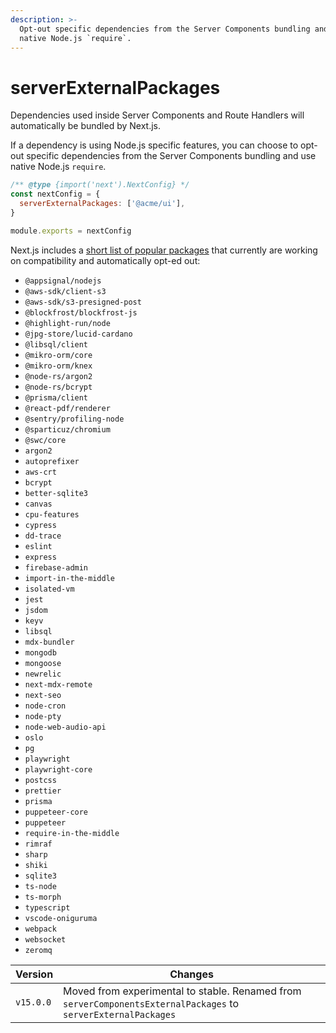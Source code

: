 ```yaml
---
description: >-
  Opt-out specific dependencies from the Server Components bundling and use
  native Node.js `require`.
---
```


# serverExternalPackages

Dependencies used inside Server Components and Route Handlers will automatically be bundled by Next.js.

If a dependency is using Node.js specific features, you can choose to opt-out specific dependencies from the Server Components bundling and use native Node.js `require`.

```js
/** @type {import('next').NextConfig} */
const nextConfig = {
  serverExternalPackages: ['@acme/ui'],
}

module.exports = nextConfig
```

Next.js includes a [short list of popular packages](https://github.com/vercel/next.js/blob/canary/packages/next/src/lib/server-external-packages.json) that currently are working on compatibility and automatically opt-ed out:

* `@appsignal/nodejs`
* `@aws-sdk/client-s3`
* `@aws-sdk/s3-presigned-post`
* `@blockfrost/blockfrost-js`
* `@highlight-run/node`
* `@jpg-store/lucid-cardano`
* `@libsql/client`
* `@mikro-orm/core`
* `@mikro-orm/knex`
* `@node-rs/argon2`
* `@node-rs/bcrypt`
* `@prisma/client`
* `@react-pdf/renderer`
* `@sentry/profiling-node`
* `@sparticuz/chromium`
* `@swc/core`
* `argon2`
* `autoprefixer`
* `aws-crt`
* `bcrypt`
* `better-sqlite3`
* `canvas`
* `cpu-features`
* `cypress`
* `dd-trace`
* `eslint`
* `express`
* `firebase-admin`
* `import-in-the-middle`
* `isolated-vm`
* `jest`
* `jsdom`
* `keyv`
* `libsql`
* `mdx-bundler`
* `mongodb`
* `mongoose`
* `newrelic`
* `next-mdx-remote`
* `next-seo`
* `node-cron`
* `node-pty`
* `node-web-audio-api`
* `oslo`
* `pg`
* `playwright`
* `playwright-core`
* `postcss`
* `prettier`
* `prisma`
* `puppeteer-core`
* `puppeteer`
* `require-in-the-middle`
* `rimraf`
* `sharp`
* `shiki`
* `sqlite3`
* `ts-node`
* `ts-morph`
* `typescript`
* `vscode-oniguruma`
* `webpack`
* `websocket`
* `zeromq`

| Version   | Changes                                                                                                        |
| --------- | -------------------------------------------------------------------------------------------------------------- |
| `v15.0.0` | Moved from experimental to stable. Renamed from `serverComponentsExternalPackages` to `serverExternalPackages` |
